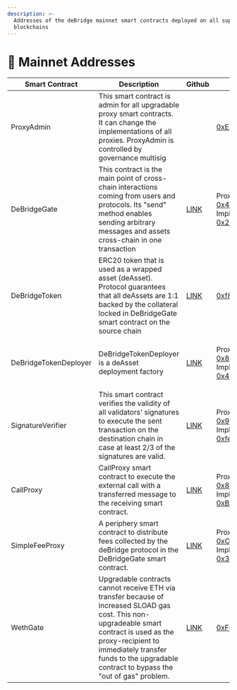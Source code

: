 ```yaml
---
description: >-
  Addresses of the deBridge mainnet smart contracts deployed on all supported
  blockchains
---
```


# 📑 Mainnet Addresses



| Smart Contract        | Description                                                                                                                                                                                                                                               | Github                                                                                                                    | Ethereum                                                                                                                                                                                                                                                                                                        | BNB Chain                                                                                                                                                                                                                                                                                                  | Heco                                                                                                                                                                                                                                                                                                    | Polygon                                                                                                                                                                                                                                                                                                       | Arbitrum                                                                                                                                                                                                                                                                                              | Avalanche                                                                                                                                                                                                                                                                                                | Fantom                                                                                                                                                                                                                                                                                                  |
| --------------------- | --------------------------------------------------------------------------------------------------------------------------------------------------------------------------------------------------------------------------------------------------------- | ------------------------------------------------------------------------------------------------------------------------- | --------------------------------------------------------------------------------------------------------------------------------------------------------------------------------------------------------------------------------------------------------------------------------------------------------------- | ---------------------------------------------------------------------------------------------------------------------------------------------------------------------------------------------------------------------------------------------------------------------------------------------------------- | ------------------------------------------------------------------------------------------------------------------------------------------------------------------------------------------------------------------------------------------------------------------------------------------------------- | ------------------------------------------------------------------------------------------------------------------------------------------------------------------------------------------------------------------------------------------------------------------------------------------------------------- | ----------------------------------------------------------------------------------------------------------------------------------------------------------------------------------------------------------------------------------------------------------------------------------------------------- | -------------------------------------------------------------------------------------------------------------------------------------------------------------------------------------------------------------------------------------------------------------------------------------------------------- | ------------------------------------------------------------------------------------------------------------------------------------------------------------------------------------------------------------------------------------------------------------------------------------------------------- |
| ProxyAdmin            | This smart contract is admin for all upgradable proxy smart contracts. It can change the implementations of all proxies. ProxyAdmin is controlled by governance multisig                                                                                  |                                                                                                                           | [0xE4427af3555CD9303D728C491364FAdFDD7494Fe](https://etherscan.io/address/0xE4427af3555CD9303D728C491364FAdFDD7494Fe#code)                                                                                                                                                                                      | [0xE4427af3555CD9303D728C491364FAdFDD7494Fe](https://bscscan.com/address/0xE4427af3555CD9303D728C491364FAdFDD7494Fe#code)                                                                                                                                                                                  | [0xE4427af3555CD9303D728C491364FAdFDD7494Fe](https://hecoinfo.com/address/0xE4427af3555CD9303D728C491364FAdFDD7494Fe#code)                                                                                                                                                                              | [0xE4427af3555CD9303D728C491364FAdFDD7494Fe](https://polygonscan.com/address/0xE4427af3555CD9303D728C491364FAdFDD7494Fe#code)                                                                                                                                                                                 | [0xE4427af3555CD9303D728C491364FAdFDD7494Fe](https://arbiscan.io/address/0xE4427af3555CD9303D728C491364FAdFDD7494Fe#code)                                                                                                                                                                             | [0xE4427af3555CD9303D728C491364FAdFDD7494Fe](https://snowtrace.io/address/0xE4427af3555CD9303D728C491364FAdFDD7494Fe#code)                                                                                                                                                                               | [0xE4427af3555CD9303D728C491364FAdFDD7494Fe](https://etherscan.io/address/0xE4427af3555CD9303D728C491364FAdFDD7494Fe#code)                                                                                                                                                                              |
| DeBridgeGate          | This contract is the main point of cross-chain interactions coming from users and protocols. Its "send" method enables sending arbitrary messages and assets cross-chain in one transaction                                                               | [LINK](https://github.com/debridge-finance/debridge-contracts-v1/blob/main/contracts/transfers/DeBridgeGate.sol)          | <p>Proxy: <a href="https://etherscan.io/address/0x43dE2d77BF8027e25dBD179B491e8d64f38398aA#code">0x43dE2d77BF8027e25dBD179B491e8d64f38398aA</a><br>Implementation: <a href="https://etherscan.io/address/0x24455aa55ded7728783c9474be8ea2f5c935f8eb#code">0x24455aa55ded7728783c9474be8ea2f5c935f8eb</a></p>    | <p>Proxy: <a href="https://bscscan.com/address/0x43dE2d77BF8027e25dBD179B491e8d64f38398aA#code">0x43dE2d77BF8027e25dBD179B491e8d64f38398aA</a><br>Implementation: <a href="https://bscscan.com/address/0x24455aa55ded7728783c9474be8ea2f5c935f8eb#code">0x24455aa55ded7728783c9474be8ea2f5c935f8eb</a></p> | Proxy: [0x43dE2d77BF8027e25dBD179B491e8d64f38398aA](https://hecoinfo.com/address/0x43dE2d77BF8027e25dBD179B491e8d64f38398aA#code) Implementation: [0x24455aa55ded7728783c9474be8ea2f5c935f8eb](https://hecoinfo.com/address/0x24455aa55ded7728783c9474be8ea2f5c935f8eb#code)                            | Proxy: [0x43dE2d77BF8027e25dBD179B491e8d64f38398aA](https://polygonscan.com/address/0x43dE2d77BF8027e25dBD179B491e8d64f38398aA#code) Implementation: [0xcc7571c12b6f4647c4b8c851b62721f6a373c695](https://polygonscan.com/address/0xcc7571c12b6f4647c4b8c851b62721f6a373c695#code)                            | Proxy: [0x43dE2d77BF8027e25dBD179B491e8d64f38398aA](https://arbiscan.io/address/0x43dE2d77BF8027e25dBD179B491e8d64f38398aA#code) Implementation: [0x24455aa55ded7728783c9474be8ea2f5c935f8eb](https://arbiscan.io/address/0x24455aa55ded7728783c9474be8ea2f5c935f8eb#code)                            | Proxy: [0x43dE2d77BF8027e25dBD179B491e8d64f38398aA](https://snowtrace.io/address/0x43dE2d77BF8027e25dBD179B491e8d64f38398aA#code) Implementation: [0xb1a20d1c885fd775df97396397d6f8f07abdd20d](https://snowtrace.io/address/0xb1a20d1c885fd775df97396397d6f8f07abdd20d#code)                             | Proxy: [0x43dE2d77BF8027e25dBD179B491e8d64f38398aA](https://snowtrace.io/address/0x43dE2d77BF8027e25dBD179B491e8d64f38398aA#code) Implementation: [0xb1a20d1c885fd775df97396397d6f8f07abdd20d](https://ftmscan.com/address/0xb1a20d1c885fd775df97396397d6f8f07abdd20d)                                  |
|  DeBridgeToken        | ERC20 token that is used as a wrapped asset (deAsset). Protocol guarantees that all deAssets are 1:1 backed by the collateral locked in DeBridgeGate smart contract on the source chain                                                                   | [LINK](https://github.com/debridge-finance/debridge-contracts-v1/blob/main/contracts/periphery/DeBridgeToken.sol)         | [0xf8A2902c0a5f817F5e22C82f453538d3f0734C2b](https://etherscan.io/address/0xf8A2902c0a5f817F5e22C82f453538d3f0734C2b#code)                                                                                                                                                                                      | [0xf8A2902c0a5f817F5e22C82f453538d3f0734C2b](https://bscscan.com/address/0xf8A2902c0a5f817F5e22C82f453538d3f0734C2b#code)                                                                                                                                                                                  | [0xf8A2902c0a5f817F5e22C82f453538d3f0734C2b](https://hecoinfo.com/address/0xf8A2902c0a5f817F5e22C82f453538d3f0734C2b#code)                                                                                                                                                                              | [0xf8A2902c0a5f817F5e22C82f453538d3f0734C2b](https://polygonscan.com/address/0xf8A2902c0a5f817F5e22C82f453538d3f0734C2b#code)                                                                                                                                                                                 | [0xf8A2902c0a5f817F5e22C82f453538d3f0734C2b](https://arbiscan.io/address/0xf8A2902c0a5f817F5e22C82f453538d3f0734C2b#code)                                                                                                                                                                             | [0xc1656B63D9EEBa6d114f6bE19565177893e5bCBF](https://snowtrace.io/address/0xc1656B63D9EEBa6d114f6bE19565177893e5bCBF#code)                                                                                                                                                                               | [0xc1656B63D9EEBa6d114f6bE19565177893e5bCBF](https://ftmscan.com/address/0xc1656B63D9EEBa6d114f6bE19565177893e5bCBF#code)                                                                                                                                                                               |
| DeBridgeTokenDeployer | DeBridgeTokenDeployer is a deAsset deployment factory                                                                                                                                                                                                     | [LINK](https://github.com/debridge-finance/debridge-contracts-v1/blob/main/contracts/transfers/DeBridgeTokenDeployer.sol) | <p>Proxy: <a href="https://etherscan.io/address/0x8244d6Ffe0695B30b2bAD424683Ee3bc534Ea464#code">0x8244d6Ffe0695B30b2bAD424683Ee3bc534Ea464</a><br>Implementation:<br><a href="https://etherscan.io/address/0x4c7CA8fcFFE77281A8B81D4580CFf8257d785491#code">0x4c7CA8fcFFE77281A8B81D4580CFf8257d785491</a></p> | <p>Proxy: <a href="https://bscscan.com/address/0x8244d6Ffe0695B30b2bAD424683Ee3bc534Ea464#code">0x8244d6Ffe0695B30b2bAD424683Ee3bc534Ea464</a> Implementation:<br><a href="https://bscscan.com/address/0x4c7CA8fcFFE77281A8B81D4580CFf8257d785491">0x4c7CA8fcFFE77281A8B81D4580CFf8257d785491</a><br></p>  | <p>Proxy: <a href="https://hecoinfo.com/address/0x8244d6Ffe0695B30b2bAD424683Ee3bc534Ea464#code">0x8244d6Ffe0695B30b2bAD424683Ee3bc534Ea464</a> Implementation:<br><a href="https://hecoinfo.com/address/0x4c7CA8fcFFE77281A8B81D4580CFf8257d785491">0x4c7CA8fcFFE77281A8B81D4580CFf8257d785491</a></p> | <p>Proxy: <a href="https://polygonscan.com/address/0x8244d6Ffe0695B30b2bAD424683Ee3bc534Ea464#code">0x8244d6Ffe0695B30b2bAD424683Ee3bc534Ea464</a> Implementation:<br><a href="https://polygonscan.com/address/0x4c7CA8fcFFE77281A8B81D4580CFf8257d785491">0x4c7CA8fcFFE77281A8B81D4580CFf8257d785491</a></p> | <p>Proxy: <a href="https://arbiscan.io/address/0x8244d6Ffe0695B30b2bAD424683Ee3bc534Ea464#code">0x8244d6Ffe0695B30b2bAD424683Ee3bc534Ea464</a> Implementation:<br><a href="https://arbiscan.io/address/0x4c7CA8fcFFE77281A8B81D4580CFf8257d785491">0x4c7CA8fcFFE77281A8B81D4580CFf8257d785491</a></p> | <p>Proxy: <a href="https://snowtrace.io/address/0x8244d6Ffe0695B30b2bAD424683Ee3bc534Ea464">0x8244d6Ffe0695B30b2bAD424683Ee3bc534Ea464</a> Implementation:<br><a href="https://snowtrace.io/address/0x4c7CA8fcFFE77281A8B81D4580CFf8257d785491">0x4c7CA8fcFFE77281A8B81D4580CFf8257d785491</a></p>       | <p>Proxy: <a href="https://snowtrace.io/address/0x8244d6Ffe0695B30b2bAD424683Ee3bc534Ea464">0x8244d6Ffe0695B30b2bAD424683Ee3bc534Ea464</a> Implementation:<br><a href="https://snowtrace.io/address/0x4c7CA8fcFFE77281A8B81D4580CFf8257d785491">0x4c7CA8fcFFE77281A8B81D4580CFf8257d785491</a></p>      |
| SignatureVerifier     | This smart contract verifies the validity of all validators' signatures to execute the sent transaction on the destination chain in case at least 2/3 of the signatures are valid.                                                                        | [LINK](https://github.com/debridge-finance/debridge-contracts-v1/blob/main/contracts/transfers/SignatureVerifier.sol)     | <p>Proxy: <a href="https://etherscan.io/address/0x949b3B3c098348b879C9e4F15cecc8046d9C8A8c#code">0x949b3B3c098348b879C9e4F15cecc8046d9C8A8c</a><br>Implementation: <a href="https://etherscan.io/address/0xfe7de3c1e1bd252c67667b56347cabfc6df08df4#code">0xfe7de3c1e1bd252c67667b56347cabfc6df08df4</a></p>    | Proxy: [0x949b3B3c098348b879C9e4F15cecc8046d9C8A8c](https://bscscan.com/address/0x949b3B3c098348b879C9e4F15cecc8046d9C8A8c#code) Implementation: [0xfe7de3c1e1bd252c67667b56347cabfc6df08df4](https://bscscan.com/address/0xfe7de3c1e1bd252c67667b56347cabfc6df08df4#code)                                 | Proxy: [0x949b3B3c098348b879C9e4F15cecc8046d9C8A8c](https://hecoinfo.com/address/0x949b3B3c098348b879C9e4F15cecc8046d9C8A8c#code) Implementation: [0xfe7de3c1e1bd252c67667b56347cabfc6df08df4](https://hecoinfo.com/address/0xfe7de3c1e1bd252c67667b56347cabfc6df08df4#code)                            | Proxy: [0x949b3B3c098348b879C9e4F15cecc8046d9C8A8c](https://polygonscan.com/address/0x949b3B3c098348b879C9e4F15cecc8046d9C8A8c#code) Implementation: [0xfe7de3c1e1bd252c67667b56347cabfc6df08df4](https://polygonscan.com/address/0xfe7de3c1e1bd252c67667b56347cabfc6df08df4#code)                            | Proxy: [0x949b3B3c098348b879C9e4F15cecc8046d9C8A8c](https://arbiscan.io/address/0x949b3B3c098348b879C9e4F15cecc8046d9C8A8c#code) Implementation: [0xfe7de3c1e1bd252c67667b56347cabfc6df08df4](https://arbiscan.io/address/0xfe7de3c1e1bd252c67667b56347cabfc6df08df4#code)                            | Proxy: [0x949b3B3c098348b879C9e4F15cecc8046d9C8A8c](https://snowtrace.io/address/0x949b3B3c098348b879C9e4F15cecc8046d9C8A8c) Implementation: [0x2a3e72ed893b5958690e16c3bbe1bd92137b6250](https://snowtrace.io/address/0x2a3e72ed893b5958690e16c3bbe1bd92137b6250#code)                                  | Proxy: [0x949b3B3c098348b879C9e4F15cecc8046d9C8A8c](https://snowtrace.io/address/0x949b3B3c098348b879C9e4F15cecc8046d9C8A8c) Implementation: [0x2a3e72eD893b5958690e16c3BBe1BD92137b6250](https://ftmscan.com/address/0x2a3e72eD893b5958690e16c3BBe1BD92137b6250#code)                                  |
| CallProxy             | CallProxy smart contract to execute the external call with a transferred message to the receiving smart contract.                                                                                                                                         | [LINK](https://github.com/debridge-finance/debridge-contracts-v1/blob/main/contracts/periphery/CallProxy.sol)             | <p>Proxy: <a href="https://etherscan.io/address/0x8a0C79F5532f3b2a16AD1E4282A5DAF81928a824#code">0x8a0C79F5532f3b2a16AD1E4282A5DAF81928a824</a><br>Implementation: <br><a href="https://etherscan.io/address/0xBd3d657AE87671eC6f8D6272A9f431a7c4a9B6f8">0xBd3d657AE87671eC6f8D6272A9f431a7c4a9B6f8</a></p>     | Proxy: [0x8a0C79F5532f3b2a16AD1E4282A5DAF81928a824](https://bscscan.com/address/0x8a0C79F5532f3b2a16AD1E4282A5DAF81928a824#code) Implementation: [0xBd3d657AE87671eC6f8D6272A9f431a7c4a9B6f8](https://bscscan.com/address/0xBd3d657AE87671eC6f8D6272A9f431a7c4a9B6f8)                                      | Proxy: [0x8a0C79F5532f3b2a16AD1E4282A5DAF81928a824](https://hecoinfo.com/address/0x8a0C79F5532f3b2a16AD1E4282A5DAF81928a824#code) Implementation: [0xBd3d657AE87671eC6f8D6272A9f431a7c4a9B6f8](https://hecoinfo.com/address/0xBd3d657AE87671eC6f8D6272A9f431a7c4a9B6f8)                                 | Proxy: [0x8a0C79F5532f3b2a16AD1E4282A5DAF81928a824](https://polygonscan.com/address/0x8a0C79F5532f3b2a16AD1E4282A5DAF81928a824#code) Implementation: [0xBd3d657AE87671eC6f8D6272A9f431a7c4a9B6f8](https://polygonscan.com/address/0xBd3d657AE87671eC6f8D6272A9f431a7c4a9B6f8)                                 | Proxy: [0x8a0C79F5532f3b2a16AD1E4282A5DAF81928a824](https://arbiscan.io/address/0x8a0C79F5532f3b2a16AD1E4282A5DAF81928a824#code) Implementation: [0xBd3d657AE87671eC6f8D6272A9f431a7c4a9B6f8](https://arbiscan.io/address/0xBd3d657AE87671eC6f8D6272A9f431a7c4a9B6f8)                                 | <p>Proxy: <a href="https://snowtrace.io/address/0x8a0C79F5532f3b2a16AD1E4282A5DAF81928a824#code">0x8a0C79F5532f3b2a16AD1E4282A5DAF81928a824</a> Implementation: <br><a href="https://snowtrace.io/address/0xD34c2302F497b8A7fe2d07865f31dBE04d5044d6">0xD34c2302F497b8A7fe2d07865f31dBE04d5044d6</a></p> | <p>Proxy: <a href="https://snowtrace.io/address/0x8a0C79F5532f3b2a16AD1E4282A5DAF81928a824#code">0x8a0C79F5532f3b2a16AD1E4282A5DAF81928a824</a> Implementation: <br><a href="https://ftmscan.com/address/0x55C93b20Dd2F790AC429D6341a022A781791654A">0x55C93b20Dd2F790AC429D6341a022A781791654A</a></p> |
| SimpleFeeProxy        | A periphery smart contract to distribute fees collected by the deBridge protocol in the DeBridgeGate smart contract.                                                                                                                                      | [LINK](https://github.com/debridge-finance/debridge-contracts-v1/blob/main/contracts/periphery/SimpleFeeProxy.sol)        | <p>Proxy: <a href="https://etherscan.io/address/0xC2bAC0DB5B18B0c3225581Ba14BD0B448c623636#code">0xC2bAC0DB5B18B0c3225581Ba14BD0B448c623636</a><br>Implementation: <a href="https://etherscan.io/address/0x37a52ddb753c924f8c914de65ef00b5210caa83c#code">0x37a52ddb753c924f8c914de65ef00b5210caa83c</a></p>    | Proxy: [0xC2bAC0DB5B18B0c3225581Ba14BD0B448c623636](https://bscscan.com/address/0xC2bAC0DB5B18B0c3225581Ba14BD0B448c623636#code) Implementation: [0x37a52ddb753c924f8c914de65ef00b5210caa83c](https://bscscan.com/address/0x37a52ddb753c924f8c914de65ef00b5210caa83c#code)                                 | Proxy: [0xC2bAC0DB5B18B0c3225581Ba14BD0B448c623636](https://hecoinfo.com/address/0xC2bAC0DB5B18B0c3225581Ba14BD0B448c623636#code) Implementation: [0x37a52ddb753c924f8c914de65ef00b5210caa83c](https://hecoinfo.com/address/0x37a52ddb753c924f8c914de65ef00b5210caa83c#code)                            | Proxy: [0xC2bAC0DB5B18B0c3225581Ba14BD0B448c623636](https://polygonscan.com/address/0xC2bAC0DB5B18B0c3225581Ba14BD0B448c623636#code) Implementation: [0x37a52ddb753c924f8c914de65ef00b5210caa83c](https://polygonscan.com/address/0x37a52ddb753c924f8c914de65ef00b5210caa83c#code)                            | Proxy: [0xC2bAC0DB5B18B0c3225581Ba14BD0B448c623636](https://arbiscan.io/address/0xC2bAC0DB5B18B0c3225581Ba14BD0B448c623636#code) Implementation: [0x37a52ddb753c924f8c914de65ef00b5210caa83c](https://arbiscan.io/address/0x37a52ddb753c924f8c914de65ef00b5210caa83c#code)                            | Proxy: [0xC2bAC0DB5B18B0c3225581Ba14BD0B448c623636](https://snowtrace.io/address/0xC2bAC0DB5B18B0c3225581Ba14BD0B448c623636#code) Implementation: [0x27406ebf0b76923d93b4c6c6224bcab7fff11f87](https://snowtrace.io/address/0x27406ebf0b76923d93b4c6c6224bcab7fff11f87#code)                             | Proxy: [0xC2bAC0DB5B18B0c3225581Ba14BD0B448c623636](https://snowtrace.io/address/0xC2bAC0DB5B18B0c3225581Ba14BD0B448c623636#code) Implementation: [0x27406EbF0b76923d93b4C6c6224bCaB7fFf11f87](https://ftmscan.com/address/0x27406EbF0b76923d93b4C6c6224bCaB7fFf11f87#code)                             |
| WethGate              | Upgradable contracts cannot receive ETH via transfer because of increased SLOAD gas cost. This non-upgradeable smart contract is used as the proxy-recipient to immediately transfer funds to the upgradable contract to bypass the "out of gas" problem. | [LINK](https://github.com/debridge-finance/debridge-contracts-v1/blob/main/contracts/transfers/WethGate.sol)              | [0xFCf83648b8cDeF62e5d03319a6f1FCE16e4D6A59](https://etherscan.io/address/0xFCf83648b8cDeF62e5d03319a6f1FCE16e4D6A59#code)                                                                                                                                                                                      | [0xFCf83648b8cDeF62e5d03319a6f1FCE16e4D6A59](https://bscscan.com/address/0xFCf83648b8cDeF62e5d03319a6f1FCE16e4D6A59#code)                                                                                                                                                                                  | [0xFCf83648b8cDeF62e5d03319a6f1FCE16e4D6A59](https://hecoinfo.com/address/0xFCf83648b8cDeF62e5d03319a6f1FCE16e4D6A59#code)                                                                                                                                                                              | [0xFCf83648b8cDeF62e5d03319a6f1FCE16e4D6A59](https://polygonscan.com/address/0xFCf83648b8cDeF62e5d03319a6f1FCE16e4D6A59#code)                                                                                                                                                                                 | —                                                                                                                                                                                                                                                                                                     | [0xFCf83648b8cDeF62e5d03319a6f1FCE16e4D6A59](https://snowtrace.io/address/0xFCf83648b8cDeF62e5d03319a6f1FCE16e4D6A59#code)                                                                                                                                                                               | [0xFCf83648b8cDeF62e5d03319a6f1FCE16e4D6A59](https://ftmscan.com/address/0xFCf83648b8cDeF62e5d03319a6f1FCE16e4D6A59#code)                                                                                                                                                                               |
